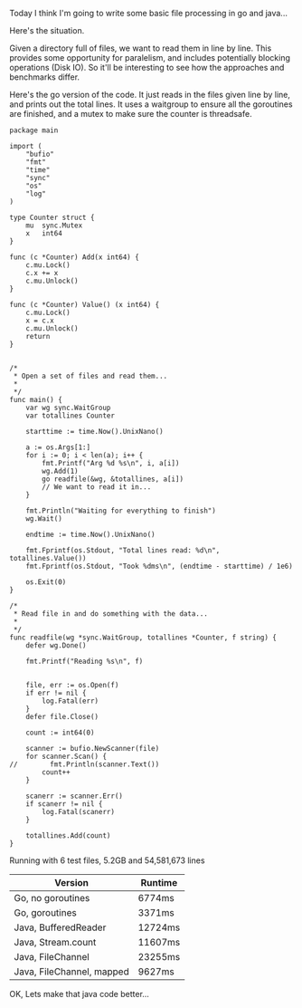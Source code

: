 
Today I think I'm going to write some basic file processing in go and java...

Here's the situation.

Given a directory full of files, we want to read them in line by line.
This provides some opportunity for paralelism, and includes potentially blocking operations (Disk IO). So it'll be interesting to see how the approaches
and benchmarks differ.

Here's the go version of the code. It just reads in the files given line by line, and prints out the total lines.
It uses a waitgroup to ensure all the goroutines are finished, and a mutex to make sure the counter is threadsafe.

```
package main

import (
    "bufio"
    "fmt"
    "time"
    "sync"
    "os"
    "log"
)

type Counter struct {
	mu	sync.Mutex
	x	int64
}

func (c *Counter) Add(x int64) {
	c.mu.Lock()
	c.x += x                                       
	c.mu.Unlock()
}

func (c *Counter) Value() (x int64) {
	c.mu.Lock()
	x = c.x
	c.mu.Unlock()
	return
}
	

/*
 * Open a set of files and read them...
 *
 */
func main() {
    var wg sync.WaitGroup
    var totallines Counter

    starttime := time.Now().UnixNano()

    a := os.Args[1:]
    for i := 0; i < len(a); i++ {
        fmt.Printf("Arg %d %s\n", i, a[i])
        wg.Add(1)
        go readfile(&wg, &totallines, a[i])
        // We want to read it in...
    }

    fmt.Println("Waiting for everything to finish")
    wg.Wait()

    endtime := time.Now().UnixNano()

    fmt.Fprintf(os.Stdout, "Total lines read: %d\n", totallines.Value())
    fmt.Fprintf(os.Stdout, "Took %dms\n", (endtime - starttime) / 1e6)

    os.Exit(0)
}

/*
 * Read file in and do something with the data...
 *
 */
func readfile(wg *sync.WaitGroup, totallines *Counter, f string) {
    defer wg.Done()

    fmt.Printf("Reading %s\n", f)


    file, err := os.Open(f)
    if err != nil {
        log.Fatal(err)
    }
    defer file.Close()

    count := int64(0)
    
    scanner := bufio.NewScanner(file)
    for scanner.Scan() {
//        fmt.Println(scanner.Text())
        count++
    }

    scanerr := scanner.Err()
    if scanerr != nil {
        log.Fatal(scanerr)
    }

    totallines.Add(count)
}
```

Running with 6 test files, 5.2GB and 54,581,673 lines

| Version                       | Runtime        |
| ----------------------------- | -------------- |
| Go, no goroutines             |         6774ms |
| Go, goroutines                |         3371ms |
| Java, BufferedReader          |        12724ms |
| Java, Stream.count            |        11607ms |
| Java, FileChannel             |        23255ms |
| Java, FileChannel, mapped     |         9627ms |

OK, Lets make that java code better...
